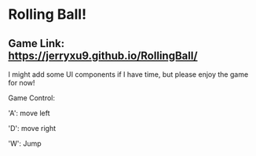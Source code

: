 # Rolling Ball! #

## Game Link: https://jerryxu9.github.io/RollingBall/ ##

I might add some UI components if I have time, but please enjoy the game for now!


Game Control:

'A': move left

'D': move right

'W': Jump 

